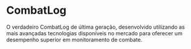 # CombatLog
O verdadeiro CombatLog de última geração, desenvolvido utilizando as mais avançadas tecnologias disponíveis no mercado para oferecer um desempenho superior em monitoramento de combate.
